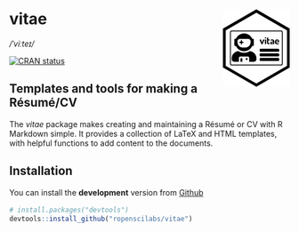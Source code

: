 
<!-- README.md is generated from README.Rmd. Please edit that file -->

# vitae <img src="man/figures/logo.png" align="right" />

*/ˈviːteɪ/*

[![CRAN
status](https://www.r-pkg.org/badges/version/vitae)](https://cran.r-project.org/package=vitae)

## Templates and tools for making a Résumé/CV

The *vitae* package makes creating and maintaining a Résumé or CV with R
Markdown simple. It provides a collection of LaTeX and HTML templates,
with helpful functions to add content to the documents.

## Installation

You can install the **development** version from
[Github](https://github.com/ropenscilabs/vitae)

``` r
# install.packages("devtools")
devtools::install_github("ropenscilabs/vitae")
```
